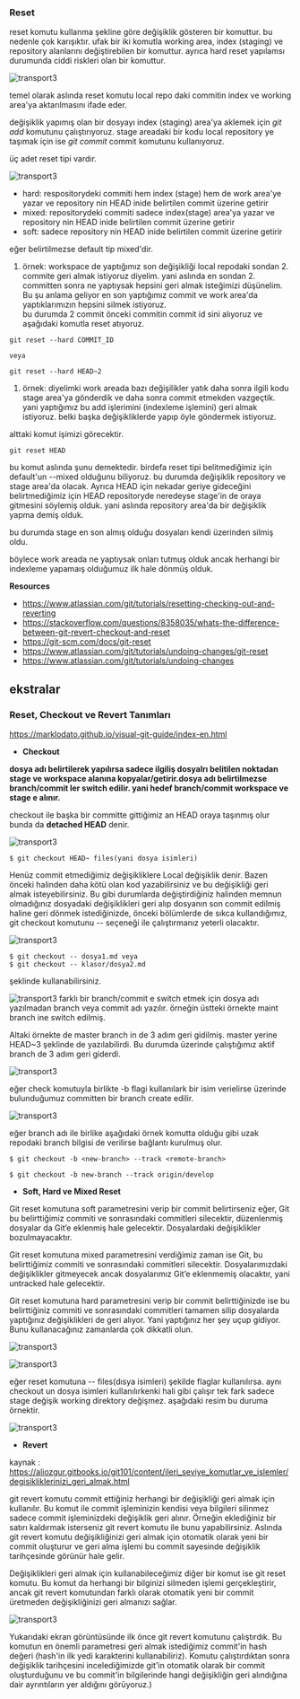 ### Reset

reset komutu kullanma şekline göre değişiklik gösteren bir komuttur. bu nedenle çok karışıktır. ufak bir iki komutla working area, index (staging) ve repository alanlarını değiştirebilen bir komuttur. ayrıca hard reset yapılamsı durumunda ciddi riskleri olan bir komuttur.


![transport3](files/git-transport3.png)

temel olarak aslında reset komutu local repo daki commitin index ve working area'ya aktarılmasını ifade eder.

değişiklik yapımış olan bir dosyayı index (staging) area'ya aklemek için _git add_ komutunu çalıştırıyoruz. stage areadaki bir kodu local repository ye taşımak için ise _git commit_ commit komutunu kullanıyoruz. 

üç adet reset tipi vardır.

![transport3](files/reset.png)

   - hard: respositorydeki commiti hem index (stage) hem de work area'ye yazar ve repository nin HEAD inide belirtilen commit üzerine getirir
   - mixed: repositorydeki commiti sadece index(stage) area'ya yazar ve repository nin HEAD inide belirtilen commit üzerine getirir
   - soft: sadece repository nin HEAD inide belirtilen commit üzerine getirir

eğer belirtilmezse default tip mixed'dir.

1. örnek: workspace de yaptığımız son değişikliği local repodaki sondan 2. commite geri almak istiyoruz diyelim. yani aslında en sondan 2. committen sonra ne yaptıysak hepsini geri almak isteğimizi düşünelim. Bu şu anlama geliyor en son yaptığımız commit ve work area'da yaptıklarımızın hepsini silmek istiyoruz.
\
bu durumda 2 commit önceki commitin commit id sini alıyoruz ve aşağıdaki komutla reset atıyoruz.
```
git reset --hard COMMIT_ID

veya 

git reset --hard HEAD~2

```

1. örnek: diyelimki work areada bazı değişilikler yatık daha sonra ilgili kodu stage area'ya gönderdik ve daha sonra commit etmekden vazgeçtik. yani yaptığımız bu add işlerimini (indexleme işlemini) geri almak istiyoruz. belki başka değişikliklerde yapıp öyle göndermek istiyoruz.

alttaki komut işimizi görecektir.

```
git reset HEAD
```
bu komut aslında şunu demektedir. birdefa reset tipi belitmediğimiz için default'un --mixed olduğunu biliyoruz. bu durumda değişiklik repository ve stage area'da olacak. Ayrıca HEAD için nekadar geriye gideceğini belirtmediğimiz için HEAD repositoryde neredeyse stage'in de oraya gitmesini söylemiş olduk. yani aslında repository area'da bir değişiklik yapma demiş olduk.


bu durumda stage en son almış olduğu dosyaları kendi üzerinden silmiş oldu. 

böylece work areada ne yaptıysak onları tutmuş olduk ancak herhangi bir indexleme yapamaış olduğumuz ilk hale dönmüş olduk.







**Resources**
- https://www.atlassian.com/git/tutorials/resetting-checking-out-and-reverting
- https://stackoverflow.com/questions/8358035/whats-the-difference-between-git-revert-checkout-and-reset
- https://git-scm.com/docs/git-reset
- https://www.atlassian.com/git/tutorials/undoing-changes/git-reset
- https://www.atlassian.com/git/tutorials/undoing-changes


## ekstralar


### Reset, Checkout ve Revert Tanımları

https://marklodato.github.io/visual-git-guide/index-en.html



- **Checkout**

**dosya adı belirtilerek yapılırsa sadece ilgiliş dosyalrı belitilen noktadan stage ve workspace alanına kopyalar/getirir.dosya adı belirtilmezse branch/commit ler switch edilir. yani hedef branch/commit workspace ve stage e alınır.** 

checkout ile başka bir committe gittiğimiz an HEAD oraya taşınmış olur bunda da **detached HEAD** denir.


![transport3](files/conventions.png)

```
$ git checkout HEAD~ files(yani dosya isimleri)  
```
Henüz commit etmediğimiz değişikliklere Local değişiklik denir. Bazen önceki halinden daha kötü olan kod yazabilirsiniz ve bu değişikliği geri almak isteyebilirsiniz. Bu gibi durumlarda değiştirdiğiniz halinden memnun olmadığınız dosyadaki değişiklikleri geri alıp dosyanın son commit edilmiş haline geri dönmek istediğinizde, önceki bölümlerde de sıkca kullandığımız, git checkout komutunu -- seçeneği ile çalıştırmanız yeterli olacaktır.

![transport3](files/checkout.png)

```
$ git checkout -- dosya1.md veya
$ git checkout -- klasor/dosya2.md 
```
şeklinde kullanabilirsiniz.




![transport3](files/checkout2.png)
farklı bir branch/commit e switch etmek için dosya adı yazılmadan branch veya commit adı yazılır. örneğin üstteki örnekte maint branch ine switch edilmiş.

Altaki örnekte de master branch in de 3 adım geri gidilmiş. master yerine HEAD~3 şeklinde de yazılabilirdi. Bu durumda üzerinde çalıştığımız aktif branch de 3 adım geri giderdi.

![transport3](files/checkout3.png)


eğer check komutuyla birlikte -b flagi kullanılark bir isim verielirse üzerinde bulunduğumuz committen bir branch create edilir.

![transport3](files/checkout4.png)

eğer branch adı ile birlike aşağıdaki örnek komutta olduğu gibi uzak repodaki branch bilgisi de verilirse bağlantı kurulmuş olur.

```
$ git checkout -b <new-branch> --track <remote-branch>

$ git checkout -b new-branch --track origin/develop

```

- **Soft, Hard ve Mixed Reset**

Git reset komutuna soft parametresini verip bir commit belirtirseniz eğer, Git bu belirttiğimiz commiti ve sonrasındaki commitleri silecektir, düzenlenmiş dosyalar da Git’e eklenmiş hale gelecektir. Dosyalardaki değişiklikler bozulmayacaktır.

Git reset komutuna mixed parametresini verdiğimiz zaman ise Git, bu belirttiğimiz commiti ve sonrasındaki commitleri silecektir. Dosyalarımızdaki değişiklikler gitmeyecek ancak dosyalarımız Git’e eklenmemiş olacaktır, yani untracked hale gelecektir.

Git reset komutuna hard parametresini verip bir commit belirttiğinizde ise bu belirttiğiniz commiti ve sonrasındaki commitleri tamamen silip dosyalarda yaptığınız değişiklikleri de geri alıyor. Yani yaptığınız her şey uçup gidiyor. Bunu kullanacağınız zamanlarda çok dikkatli olun.

![transport3](files/reset.png)


![transport3](files/reset2.png)



eğer reset komutuna -- files(dısya isimleri) şekilde flaglar kullanılırsa. aynı checkout un dosya isimleri kullanılırkenki hali gibi çalışır tek fark sadece stage değişik working direktory değişmez. aşağıdaki resim bu duruma örnektir.

![transport3](files/reset3.png)

- **Revert**

kaynak : https://aliozgur.gitbooks.io/git101/content/ileri_seviye_komutlar_ve_islemler/degisikliklerinizi_geri_almak.html

git revert komutu commit ettiğiniz herhangi bir değişikliği geri almak için kullanılır. Bu komut ile commit işleminizin kendisi veya bilgileri silinmez sadece commit işleminizdeki değişiklik geri alınır. Örneğin eklediğiniz bir satırı kaldırmak isterseniz git revert komutu ile bunu yapabilirsiniz. Aslında git revert komutu değişikliğinizi geri almak için otomatik olarak yeni bir commit oluşturur ve geri alma işlemi bu commit sayesinde değişiklik tarihçesinde görünür hale gelir.

Değişiklikleri geri almak için kullanabileceğimiz diğer bir komut ise git reset komutu. Bu komut da herhangi bir bilginizi silmeden işlemi gerçekleştirir, ancak git revert komutundan farklı olarak otomatik yeni bir commit üretmeden değişikliğinizi geri almanızı sağlar.

![transport3](files/revert.jpg)

Yukarıdaki ekran görüntüsünde ilk önce git revert komutunu çalıştırdık. Bu komutun en önemli parametresi geri almak istediğimiz commit'in hash değeri (hash'in ilk yedi karakterini kullanabiliriz). Komutu çalıştırdıktan sonra değişiklik tarihçesini incelediğimizde git'in otomatik olarak bir commit oluşturduğunu ve bu commit'in bilgilerinde hangi değişikliğin geri alındığına dair ayrıntıların yer aldığını görüyoruz.)
